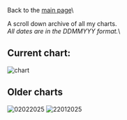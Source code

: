 <link rel="stylesheet" href="assets/css/style.css">
<!-- STYLES ABOVE - DO NOT REMOVE -->

Back to the [main page](https://miiiiiilaaaan.github.io/PoliticalChart/)\

A scroll down archive of all my charts.\
*All dates are in the DDMMYYY format.*\

## Current chart:
<img src="https://miiiiiilaaaan.github.io/PoliticalChart/chart.png" alt="chart">

## Older charts
<img src="https://miiiiiilaaaan.github.io/PoliticalChart/Archive/02022025.png" alt="02022025">

<img src="https://miiiiiilaaaan.github.io/PoliticalChart/Archive/22012025.png" alt="22012025">
